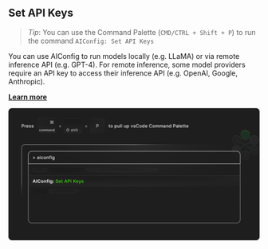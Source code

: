 ## Set API Keys

> _Tip_: You can use the Command Palette (`CMD/CTRL + Shift + P`) to run the command `AIConfig: Set API Keys`

You can use AIConfig to run models locally (e.g. LLaMA) or via remote inference API (e.g. GPT-4).
For remote inference, some model providers require an API key to access their inference API (e.g. OpenAI, Google, Anthropic).

**[Learn more](https://aiconfig.lastmileai.dev/docs/getting-started#setup-your-api-keys)**

![alt](apiKeys.png)
